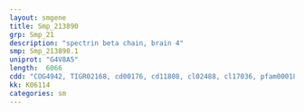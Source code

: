 ```yaml
---
layout: smgene
title: Smp_213890
grp: Smp_21
description: "spectrin beta chain, brain 4"
smp: Smp_213890.1
uniprot: "G4V8A5"
length:  6066
cdd: "COG4942, TIGR02168, cd00176, cd11808, cl02488, cl17036, pfam00018, pfam00435, pfam12128, smart00150, smart00326"
kk: K06114
categories: sm
---
```


